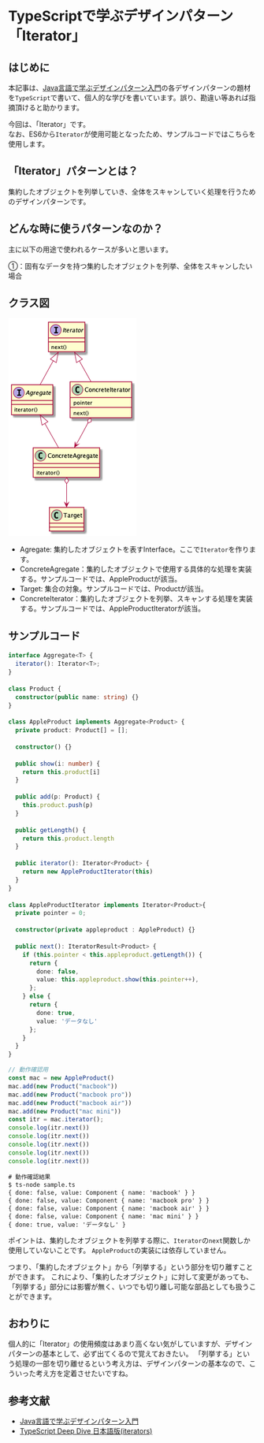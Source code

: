 # TypeScriptで学ぶデザインパターン「Iterator」
## はじめに
本記事は、[Java言語で学ぶデザインパターン入門](https://www.amazon.co.jp/%E5%A2%97%E8%A3%9C%E6%94%B9%E8%A8%82%E7%89%88-Java%E8%A8%80%E8%AA%9E%E3%81%A7%E5%AD%A6%E3%81%B6%E3%83%87%E3%82%B6%E3%82%A4%E3%83%B3%E3%83%91%E3%82%BF%E3%83%BC%E3%83%B3%E5%85%A5%E9%96%80-%E7%B5%90%E5%9F%8E-%E6%B5%A9-ebook/dp/B00I8ATHGW/ref=sr_1_1?__mk_ja_JP=%E3%82%AB%E3%82%BF%E3%82%AB%E3%83%8A&dchild=1&keywords=Java%E8%A8%80%E8%AA%9E%E3%81%A7%E5%AD%A6%E3%81%B6%E3%83%87%E3%82%B6%E3%82%A4%E3%83%B3%E3%83%91%E3%82%BF%E3%83%BC%E3%83%B3%E5%85%A5%E9%96%80&qid=1588525185&sr=8-1)の各デザインパターンの題材を`TypeScript`で書いて、個人的な学びを書いています。誤り、勘違い等あれば指摘頂けると助かります。  
  
今回は、「Iterator」です。  
なお、ES6から`Iterator`が使用可能となったため、サンプルコードではこちらを使用します。

## 「Iterator」パターンとは？
集約したオブジェクトを列挙していき、全体をスキャンしていく処理を行うためのデザインパターンです。

## どんな時に使うパターンなのか？
主に以下の用途で使われるケースが多いと思います。  

①：固有なデータを持つ集約したオブジェクトを列挙、全体をスキャンしたい場合

## クラス図
![IteratorClassDiagram](https://github.com/Kodak4400/DesignPattern/blob/master/Iterator/Iterator.png)

- Agregate: 集約したオブジェクトを表すInterface。ここで`Iterator`を作ります。
- ConcreteAgregate：集約したオブジェクトで使用する具体的な処理を実装する。サンプルコードでは、AppleProductが該当。
- Target: 集合の対象。サンプルコードでは、Productが該当。
- ConcreteIterator：集約したオブジェクトを列挙、スキャンする処理を実装する。サンプルコードでは、AppleProductIteratorが該当。

## サンプルコード
```TypeScript:Iterator.ts
interface Aggregate<T> {
  iterator(): Iterator<T>;
}

class Product {
  constructor(public name: string) {}
}

class AppleProduct implements Aggregate<Product> {
  private product: Product[] = [];

  constructor() {}

  public show(i: number) {
    return this.product[i]
  }

  public add(p: Product) {
    this.product.push(p)
  }

  public getLength() {
    return this.product.length
  }

  public iterator(): Iterator<Product> {
    return new AppleProductIterator(this)
  }
}

class AppleProductIterator implements Iterator<Product>{
  private pointer = 0;

  constructor(private appleproduct : AppleProduct) {}

  public next(): IteratorResult<Product> {
    if (this.pointer < this.appleproduct.getLength()) {
      return {
        done: false,
        value: this.appleproduct.show(this.pointer++),
      };
    } else {
      return {
        done: true,
        value: 'データなし'
      };
    }
  }
}
```

```TypeScript:Main.ts
// 動作確認用
const mac = new AppleProduct()
mac.add(new Product("macbook"))
mac.add(new Product("macbook pro"))
mac.add(new Product("macbook air"))
mac.add(new Product("mac mini"))
const itr = mac.iterator();
console.log(itr.next())
console.log(itr.next())
console.log(itr.next())
console.log(itr.next())
console.log(itr.next())
```

```shell:動作確認結果
# 動作確認結果
$ ts-node sample.ts
{ done: false, value: Component { name: 'macbook' } }
{ done: false, value: Component { name: 'macbook pro' } }
{ done: false, value: Component { name: 'macbook air' } }
{ done: false, value: Component { name: 'mac mini' } }
{ done: true, value: 'データなし' }
```
  
ポイントは、集約したオブジェクトを列挙する際に、`Iterator`の`next`関数しか使用していないことです。
`AppleProduct`の実装には依存していません。
  
つまり、「集約したオブジェクト」から「列挙する」という部分を切り離すことができます。
これにより、「集約したオブジェクト」に対して変更があっても、「列挙する」部分には影響が無く、いつでも切り離し可能な部品としても扱うことができます。

## おわりに
個人的に「Iterator」の使用頻度はあまり高くない気がしていますが、デザインパターンの基本として、必ず出てくるので覚えておきたい。
「列挙する」という処理の一部を切り離せるという考え方は、デザインパターンの基本なので、こういった考え方を定着させたいですね。

## 参考文献
- [Java言語で学ぶデザインパターン入門](https://www.amazon.co.jp/%E5%A2%97%E8%A3%9C%E6%94%B9%E8%A8%82%E7%89%88-Java%E8%A8%80%E8%AA%9E%E3%81%A7%E5%AD%A6%E3%81%B6%E3%83%87%E3%82%B6%E3%82%A4%E3%83%B3%E3%83%91%E3%82%BF%E3%83%BC%E3%83%B3%E5%85%A5%E9%96%80-%E7%B5%90%E5%9F%8E-%E6%B5%A9-ebook/dp/B00I8ATHGW/ref=sr_1_1?__mk_ja_JP=%E3%82%AB%E3%82%BF%E3%82%AB%E3%83%8A&dchild=1&keywords=Java%E8%A8%80%E8%AA%9E%E3%81%A7%E5%AD%A6%E3%81%B6%E3%83%87%E3%82%B6%E3%82%A4%E3%83%B3%E3%83%91%E3%82%BF%E3%83%BC%E3%83%B3%E5%85%A5%E9%96%80&qid=1588525185&sr=8-1)
- [TypeScript Deep Dive 日本語版(iterators)](https://typescript-jp.gitbook.io/deep-dive/future-javascript/iterators)
